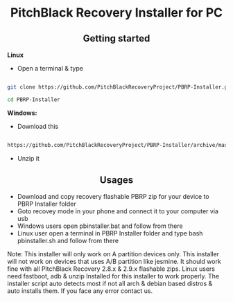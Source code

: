 <h1 align="center">
PitchBlack Recovery Installer for PC
</h1>

<h2 align="center">
Getting started
</h2>

 **Linux**
 
- Open a terminal & type

```bash

git clone https://github.com/PitchBlackRecoveryProject/PBRP-Installer.git

cd PBRP-Installer

```


 **Windows:**

- Download this

```bash

https://github.com/PitchBlackRecoveryProject/PBRP-Installer/archive/master.zip

```

- Unzip it



<h2 align="center">
Usages
</h2>

- Download and copy recovery flashable PBRP zip for your device to PBRP Installer folder
- Goto recovey mode in your phone and connect it to your computer via usb
- Windows users open pbinstaller.bat and follow from there
- Linux user open a terminal in PBRP Installer folder and type bash pbinstaller.sh and follow from there




Note: This installer will only work on A partition devices only. This installer will not work on devices that uses A/B partition like jesmine. It should work fine with all PitchBlack Recovery 2.8.x & 2.9.x flashable zips. Linux users need fastboot, adb & unzip Installed for this installer to work properly. The installer script auto detects most if not all arch & debian based distros & auto installs them. If you face any error contact us.
